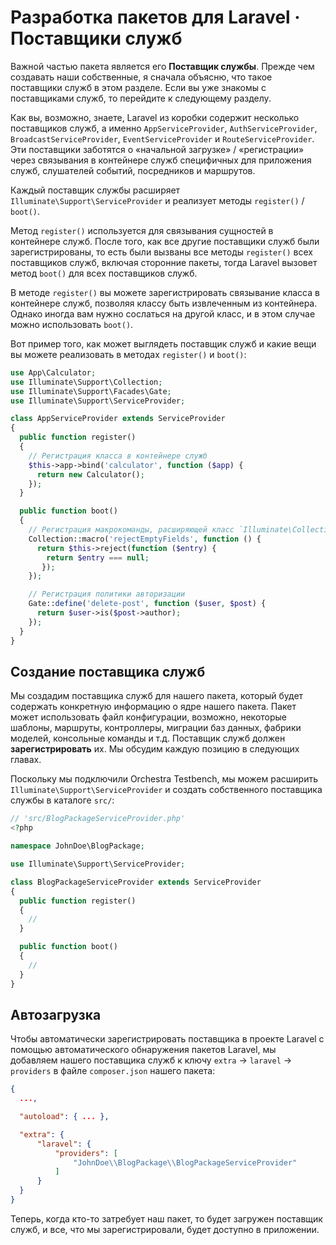 <!-- ---
title: "Service Providers"
description: "The Service Provider of a package is essential to register package-specific functionality. This section will cover the role and basics of a Service Provider and explains how to create and use a Service Provider for your package."
tags: ["Service Provider"]
image: "https://www.laravelpackage.com/assets/pages/laravelpackage.jpeg"
date: 2019-09-17
--- -->

# Разработка пакетов для Laravel · Поставщики служб

Важной частью пакета является его **Поставщик службы**. Прежде чем создавать наши собственные, я сначала объясню, что такое поставщики служб в этом разделе. Если вы уже знакомы с поставщиками служб, то перейдите к следующему разделу.

Как вы, возможно, знаете, Laravel из коробки содержит несколько поставщиков служб, а именно `AppServiceProvider`, `AuthServiceProvider`, `BroadcastServiceProvider`, `EventServiceProvider` и `RouteServiceProvider`. Эти поставщики заботятся о «начальной загрузке» / «регистрации» через связывания в контейнере служб специфичных для приложения служб, слушателей событий, посредников и маршрутов.

Каждый поставщик службы расширяет `Illuminate\Support\ServiceProvider` и реализует методы `register()` / `boot()`.

Метод `register()` используется для связывания сущностей в контейнере служб. После того, как все другие поставщики служб были зарегистрированы, то есть были вызваны все методы `register()` всех поставщиков служб, включая сторонние пакеты, тогда Laravel вызовет метод `boot()` для всех поставщиков служб.

В методе `register()` вы можете зарегистрировать связывание класса в контейнере служб, позволяя классу быть извлеченным из контейнера. Однако иногда вам нужно сослаться на другой класс, и в этом случае можно использовать `boot()`.

Вот пример того, как может выглядеть поставщик служб и какие вещи вы можете реализовать в методах `register()` и `boot()`:

```php
use App\Calculator;
use Illuminate\Support\Collection;
use Illuminate\Support\Facades\Gate;
use Illuminate\Support\ServiceProvider;

class AppServiceProvider extends ServiceProvider
{
  public function register()
  {
    // Регистрация класса в контейнере служб
    $this->app->bind('calculator', function ($app) {
      return new Calculator();
    });
  }

  public function boot()
  {
    // Регистрация макрокоманды, расширяющей класс `Illuminate\Collection`
    Collection::macro('rejectEmptyFields', function () {
      return $this->reject(function ($entry) {
        return $entry === null;
       });
    });

    // Регистрация политики авторизации
    Gate::define('delete-post', function ($user, $post) {
      return $user->is($post->author);
    });
  }
}
```

## Создание поставщика служб

Мы создадим поставщика служб для нашего пакета, который будет содержать конкретную информацию о ядре нашего пакета. Пакет может использовать файл конфигурации, возможно, некоторые шаблоны, маршруты, контроллеры, миграции баз данных, фабрики моделей, консольные команды и т.д. Поставщик служб должен **зарегистрировать** их. Мы обсудим каждую позицию в следующих главах.

Поскольку мы подключили Orchestra Testbench, мы можем расширить `Illuminate\Support\ServiceProvider` и создать собственного поставщика службы в каталоге `src/`:

```php
// 'src/BlogPackageServiceProvider.php'
<?php

namespace JohnDoe\BlogPackage;

use Illuminate\Support\ServiceProvider;

class BlogPackageServiceProvider extends ServiceProvider
{
  public function register()
  {
    //
  }

  public function boot()
  {
    //
  }
}
```

## Автозагрузка

Чтобы автоматически зарегистрировать поставщика в проекте Laravel с помощью автоматического обнаружения пакетов Laravel, мы добавляем нашего поставщика служб к ключу `extra` -> `laravel` -> `providers` в файле `composer.json` нашего пакета:

```json
{
  ...,

  "autoload": { ... },

  "extra": {
      "laravel": {
          "providers": [
              "JohnDoe\\BlogPackage\\BlogPackageServiceProvider"
          ]
      }
  }
}
```

Теперь, когда кто-то затребует наш пакет, то будет загружен поставщик служб, и все, что мы зарегистрировали, будет доступно в приложении. <!--Теперь посмотрим, что мы можем зарегистрировать в этом поставщике служб.-->

